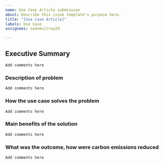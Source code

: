 ```yaml
---
name: Use Case Article submission
about: Describe this issue template's purpose here.
title: "[Use Case Article]"
labels: Use Case
assignees: seanmcilroy29

---
```


## Executive Summary 
```Add comments here```

### Description of problem 
```Add comments here```

### How the use case solves the problem
```Add comments here```

### Main benefits of the solution
```Add comments here```

### What was the outcome, how were carbon emissions reduced
```Add comments here```
